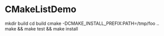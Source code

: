 # CMakeListDemo
mkdir build
cd build
cmake -DCMAKE_INSTALL_PREFIX:PATH=/tmp/foo ..
make && make test && make install
